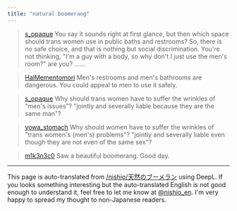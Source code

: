 ```yaml
---
title: "natural boomerang"
---
```



> [s_opaque](https://x.com/s_opaque/status/1851530887093264527) You say it sounds right at first glance, but then which space should trans women use in public baths and restrooms? So, there is no safe choice, and that is nothing but social discrimination.
>  You're not thinking, "I'm a guy with a body, so why don't I just use the men's room?" are you? ......

> [HalMementomori](https://x.com/HalMementomori/status/1851654406313476199) Men's restrooms and men's bathrooms are dangerous.
>  You could appeal to men to use it safely.

> [s_opaque](https://x.com/s_opaque/status/1851658741609103421) Why should trans women have to suffer the wrinkles of "men's issues"?
>  "jointly and severally liable because they are the same man"?

> [yowa_stomach](https://x.com/yowa_stomach/status/1851752824130220145) Why should women have to suffer the wrinkles of "trans women's (men's) problems"?
>  "jointly and severally liable even though they are not even of the same sex"?

> [m1k3n3c0](https://x.com/m1k3n3c0/status/1851878641493512206) Saw a beautiful boomerang. Good day.

---
This page is auto-translated from [/nishio/天然のブーメラン](https://scrapbox.io/nishio/天然のブーメラン) using DeepL. If you looks something interesting but the auto-translated English is not good enough to understand it, feel free to let me know at [@nishio_en](https://twitter.com/nishio_en). I'm very happy to spread my thought to non-Japanese readers.